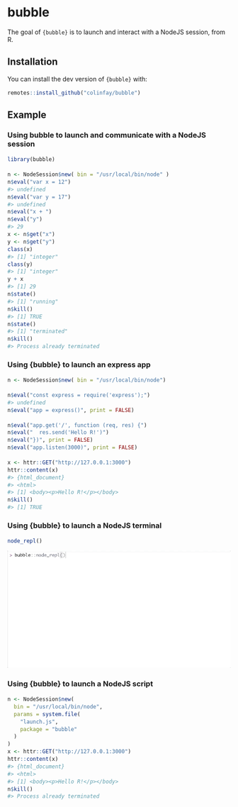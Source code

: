 
<!-- README.md is generated from README.Rmd. Please edit that file -->

# bubble

<!-- badges: start -->

<!-- badges: end -->

The goal of `{bubble}` is to launch and interact with a NodeJS session,
from R.

## Installation

You can install the dev version of `{bubble}` with:

``` r
remotes::install_github("colinfay/bubble")
```

## Example

### Using bubble to launch and communicate with a NodeJS session

``` r
library(bubble)

n <- NodeSession$new( bin = "/usr/local/bin/node" )
n$eval("var x = 12")
#> undefined
n$eval("var y = 17")
#> undefined
n$eval("x + ")
n$eval("y")
#> 29
x <- n$get("x")
y <- n$get("y")
class(x)
#> [1] "integer"
class(y)
#> [1] "integer"
y + x
#> [1] 29
n$state()
#> [1] "running"
n$kill()
#> [1] TRUE
n$state()
#> [1] "terminated"
n$kill()
#> Process already terminated
```

### Using {bubble} to launch an express app

``` r
n <- NodeSession$new( bin = "/usr/local/bin/node")

n$eval("const express = require('express');")
#> undefined
n$eval("app = express()", print = FALSE)

n$eval("app.get('/', function (req, res) {")
n$eval("  res.send('Hello R!')")
n$eval("})", print = FALSE)
n$eval("app.listen(3000)", print = FALSE)

x <- httr::GET("http://127.0.0.1:3000") 
httr::content(x)
#> {html_document}
#> <html>
#> [1] <body><p>Hello R!</p></body>
n$kill()
#> [1] TRUE
```

### Using {bubble} to launch a NodeJS terminal

``` r
node_repl()
```

![](man/figures/node_repl.gif)

### Using {bubble} to launch a NodeJS script

``` r
n <- NodeSession$new( 
  bin = "/usr/local/bin/node", 
  params = system.file(
    "launch.js", 
    package = "bubble"
  )
)
x <- httr::GET("http://127.0.0.1:3000") 
httr::content(x)
#> {html_document}
#> <html>
#> [1] <body><p>Hello R!</p></body>
n$kill()
#> Process already terminated
```
